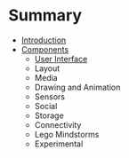 # Summary

* [Introduction](README.md)
* [Components](/components.md)
  * [User Interface](user-interface.md)
  * Layout
  * Media
  * Drawing and Animation
  * Sensors
  * Social
  * Storage
  * Connectivity
  * Lego Mindstorms
  * Experimental



